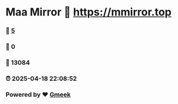 # Maa Mirror :link: https://mmirror.top 
### :page_facing_up: [5](https://mmirror.top/tag.html) 
### :speech_balloon: 0 
### :hibiscus: 13084 
### :alarm_clock: 2025-04-18 22:08:52 
### Powered by :heart: [Gmeek](https://github.com/Meekdai/Gmeek)
